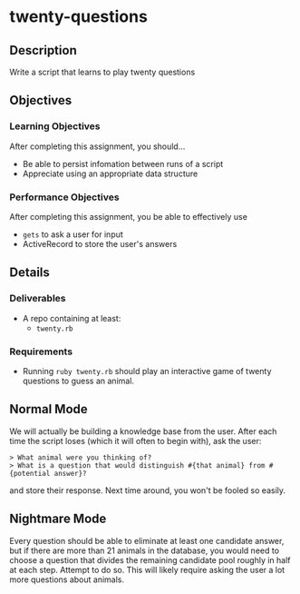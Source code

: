 # twenty-questions

## Description

Write a script that learns to play twenty questions


## Objectives

### Learning Objectives

After completing this assignment, you should…

* Be able to persist infomation between runs of a script
* Appreciate using an appropriate data structure


### Performance Objectives

After completing this assignment, you be able to effectively use

* `gets` to ask a user for input
* ActiveRecord to store the user's answers


## Details

### Deliverables

* A repo containing at least:
  * `twenty.rb`

### Requirements

* Running `ruby twenty.rb` should play an interactive game of twenty questions to guess an animal.

## Normal Mode

We will actually be building a knowledge base from the user. After each time the script loses (which it will often to begin with), ask the user:

```
> What animal were you thinking of?
> What is a question that would distinguish #{that animal} from #{potential answer}?
```

and store their response. Next time around, you won't be fooled so easily.

## Nightmare Mode

Every question should be able to eliminate at least one candidate answer, but if there are more than 21 animals in the database, you would need to choose a question that divides the remaining candidate pool roughly in half at each step. Attempt to do so. This will likely require asking the user a lot more questions about animals.
